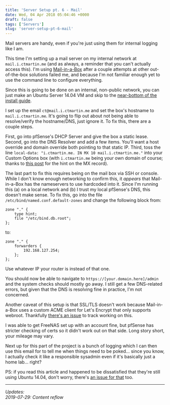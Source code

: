 ```yaml
---
title: 'Server Setup pt. 6 - Mail'
date: Wed, 04 Apr 2018 05:04:46 +0000
draft: false
tags: ['Servers']
slug: 'server-setup-pt-6-mail'
---
```


Mail servers are handy, even if you're just using them for internal logging like I am.

<!--more-->

This time I'm setting up a mail server on my internal network at `mail.i.ctmartin.me` (and as always, a reminder that you can't actually access this).
I'm using [Mail-in-a-Box](https://mailinabox.email/) after a couple attempts at other out-of-the-box solutions failed me, and because I'm not familiar enough yet to use the command line to configure everything.

Since this is going to be done on an internal, non-public network, you can just make an Ubuntu Server 14.04 VM and skip to the [near-bottom of the install guide](https://mailinabox.email/guide.html#setup).

I set up the email `ct@mail.i.ctmartin.me` and set the box's hostname to `mail.i.ctmartin.me`.
It's going to flip out about not being able to resolve/verify the hostname/DNS, just ignore it.
To fix this, there are a couple steps.

First, go into pfSense's DHCP Server and give the box a static lease.
Second, go into the DNS Resolver and add a few items.
You'll want a host override and domain override both pointing to that static IP.
Third, toss the line `local-data: "i.ctmartin.me. IN MX 10 mail.i.ctmartin.me."` into your Custom Options box (with `i.ctmartin.me` being your own domain of course; thanks to [this post](https://blog.paranoidpenguin.net/2017/07/pfsense-how-to-add-a-mx-record-to-a-local-zone/) for the hint on the MX record).

The last part to fix this requires being on the mail box via SSH or console.
While I don't know enough networking to confirm this, it _appears_ that Mail-in-a-Box has the nameservers to use hardcoded into it.
Since I'm running this (a) on a local network and (b) I trust my local pfSense's DNS, this doesn't make sense.
To fix this, go into the file `/etc/bind/named.conf.default-zones` and change the following block from:

```
zone "." {
    type hint;
    file "/etc/bind.db.root";
};
```

to:

```
zone "." {
    forwarders {
        192.168.127.254;
    };
};
```

Use whatever IP your router is instead of that one.

You should now be able to navigate to `https://[your.domain.here]/admin` and the system checks should mostly go away.
I still get a few DNS-related errors, but given that the DNS is resolving fine in practice, I'm not concerned.

Another caveat of this setup is that SSL/TLS doesn't work because Mail-in-a-Box uses a custom ACME client for Let's Encrypt that only supports webroot.
Thankfully [there's an issue](https://github.com/mail-in-a-box/mailinabox/issues/1314) to track working on this.

I was able to get FreeNAS set up with an account fine, but pfSense has stricter checking of certs so it didn't work out on that side.
Long story short, your mileage may vary.

Next up for this part of the project is a bunch of logging which I can then use this email for to tell me when things need to be poked... since you know, I actually check it like a responsible sysadmin even if it's basically just a home lab... right?

PS: if you read this article and happened to be dissatisfied that they're still using Ubuntu 14.04, don't worry, there's [an issue for that](https://github.com/mail-in-a-box/mailinabox/issues/1358) too.

---

_Updates:_  
_2019-07-29: Content reflow_